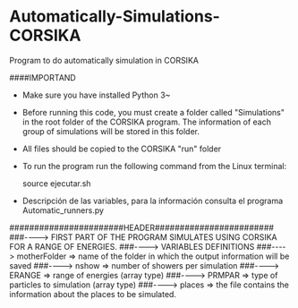 # Automatically-Simulations-CORSIKA
Program to do automatically simulation in CORSIKA


####IMPORTAND
- Make sure you have installed Python 3~

- Before running this code, you must create a folder called "Simulations" in the root folder of the CORSIKA program. The information of each group of simulations will be stored in this folder.

- All files should be copied to the CORSIKA "run" folder

- To run the program run the following command from the Linux terminal:

    source ejecutar.sh




- Descripción de las variables, para la información consulta el programa Automatic_runners.py
 
#######################HEADER########################
###----> FIRST PART OF THE PROGRAM SIMULATES USING CORSIKA FOR A RANGE OF ENERGIES.
###----> VARIABLES DEFINITIONS 
###----> motherFolder => name of the folder in which the output information will be saved
###----> nshow => number of showers per simulation
###----> ERANGE => range of energies (array type)
###----> PRMPAR => type of particles to simulation (array type)
###----> places => the file contains the information about the places to be simulated.

